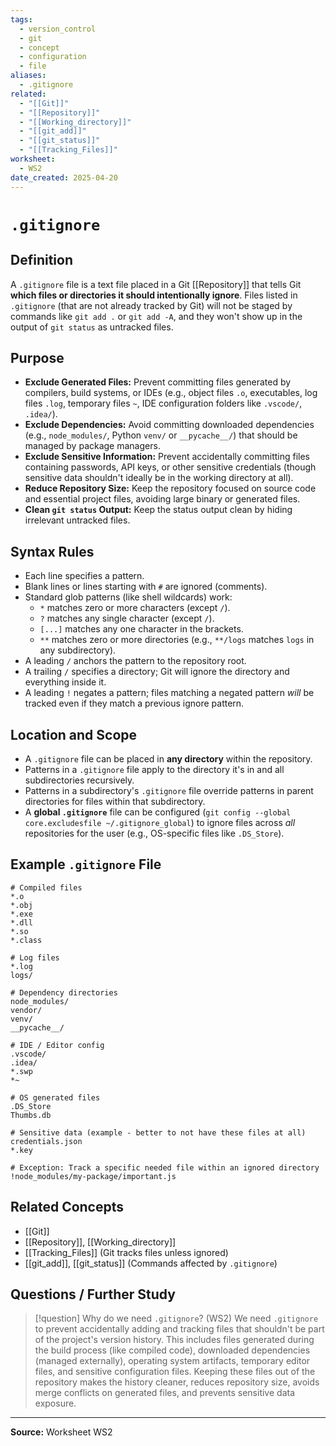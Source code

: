 ```yaml
---
tags:
  - version_control
  - git
  - concept
  - configuration
  - file
aliases:
  - .gitignore
related:
  - "[[Git]]"
  - "[[Repository]]"
  - "[[Working_directory]]"
  - "[[git_add]]"
  - "[[git_status]]"
  - "[[Tracking_Files]]"
worksheet:
  - WS2
date_created: 2025-04-20
---
```

# `.gitignore`

## Definition

A `.gitignore` file is a text file placed in a Git [[Repository]] that tells Git **which files or directories it should intentionally ignore**. Files listed in `.gitignore` (that are not already tracked by Git) will not be staged by commands like `git add .` or `git add -A`, and they won't show up in the output of `git status` as untracked files.

## Purpose

- **Exclude Generated Files:** Prevent committing files generated by compilers, build systems, or IDEs (e.g., object files `.o`, executables, log files `.log`, temporary files `~`, IDE configuration folders like `.vscode/`, `.idea/`).
- **Exclude Dependencies:** Avoid committing downloaded dependencies (e.g., `node_modules/`, Python `venv/` or `__pycache__/`) that should be managed by package managers.
- **Exclude Sensitive Information:** Prevent accidentally committing files containing passwords, API keys, or other sensitive credentials (though sensitive data shouldn't ideally be in the working directory at all).
- **Reduce Repository Size:** Keep the repository focused on source code and essential project files, avoiding large binary or generated files.
- **Clean `git status` Output:** Keep the status output clean by hiding irrelevant untracked files.

## Syntax Rules

- Each line specifies a pattern.
- Blank lines or lines starting with `#` are ignored (comments).
- Standard glob patterns (like shell wildcards) work:
    - `*` matches zero or more characters (except `/`).
    - `?` matches any single character (except `/`).
    - `[...]` matches any one character in the brackets.
    - `**` matches zero or more directories (e.g., `**/logs` matches `logs` in any subdirectory).
- A leading `/` anchors the pattern to the repository root.
- A trailing `/` specifies a directory; Git will ignore the directory and everything inside it.
- A leading `!` negates a pattern; files matching a negated pattern *will* be tracked even if they match a previous ignore pattern.

## Location and Scope

- A `.gitignore` file can be placed in **any directory** within the repository.
- Patterns in a `.gitignore` file apply to the directory it's in and all subdirectories recursively.
- Patterns in a subdirectory's `.gitignore` file override patterns in parent directories for files within that subdirectory.
- A **global `.gitignore`** file can be configured (`git config --global core.excludesfile ~/.gitignore_global`) to ignore files across *all* repositories for the user (e.g., OS-specific files like `.DS_Store`).

## Example `.gitignore` File

```gitignore
# Compiled files
*.o
*.obj
*.exe
*.dll
*.so
*.class

# Log files
*.log
logs/

# Dependency directories
node_modules/
vendor/
venv/
__pycache__/

# IDE / Editor config
.vscode/
.idea/
*.swp
*~

# OS generated files
.DS_Store
Thumbs.db

# Sensitive data (example - better to not have these files at all)
credentials.json
*.key

# Exception: Track a specific needed file within an ignored directory
!node_modules/my-package/important.js
```

## Related Concepts
- [[Git]]
- [[Repository]], [[Working_directory]]
- [[Tracking_Files]] (Git tracks files unless ignored)
- [[git_add]], [[git_status]] (Commands affected by `.gitignore`)

## Questions / Further Study
>[!question] Why do we need `.gitignore`? (WS2)
> We need `.gitignore` to prevent accidentally adding and tracking files that shouldn't be part of the project's version history. This includes files generated during the build process (like compiled code), downloaded dependencies (managed externally), operating system artifacts, temporary editor files, and sensitive configuration files. Keeping these files out of the repository makes the history cleaner, reduces repository size, avoids merge conflicts on generated files, and prevents sensitive data exposure.

---
**Source:** Worksheet WS2